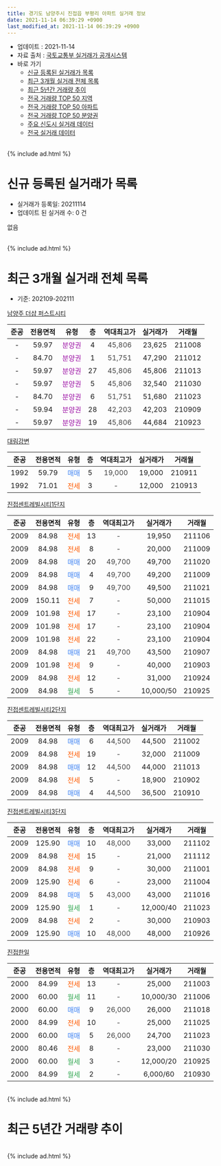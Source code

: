 ```yaml
---
title: 경기도 남양주시 진접읍 부평리 아파트 실거래 정보
date: 2021-11-14 06:39:29 +0900
last_modified_at: 2021-11-14 06:39:29 +0900
---
```


* 업데이트 : 2021-11-14
* 자료 출처 : [국토교통부 실거래가 공개시스템](http://rt.molit.go.kr)
* 바로 가기
    * [신규 등록된 실거래가 목록](#신규-등록된-실거래가-목록)
    * [최근 3개월 실거래 전체 목록](#최근-3개월-실거래-전체-목록)
    * [최근 5년간 거래량 추이](#최근-5년간-거래량-추이)
    * [전국 거래량 TOP 50 지역](https://inasie.github.io/apt-trade-info/최근-3개월-전국에서-가장-거래가-많이-발생한-지역)
    * [전국 거래량 TOP 50 아파트](https://inasie.github.io/apt-trade-info/최근-3개월-전국에서-가장-거래가-많이-발생한-아파트)
    * [전국 거래량 TOP 50 분양권](https://inasie.github.io/apt-trade-info/최근-3개월-전국에서-가장-거래가-많이-발생한-분양권)
    * [주요 신도시 실거래 데이터](https://inasie.github.io/apt-trade-info/주요-신도시)
    * [전국 실거래 데이터](https://inasie.github.io/apt-trade-info/전국)
<br>
{% include ad.html %}
<br>

# 신규 등록된 실거래가 목록
* 실거래가 등록일: 20211114
* 업데이트 된 실거래 수: 0 건

없음

<br>
{% include ad.html %}
<br>

# 최근 3개월 실거래 전체 목록
* 기준: 202109-202111


[남양주 더샵 퍼스트시티](https://search.naver.com/search.naver?query=%EA%B2%BD%EA%B8%B0%EB%8F%84+%EB%82%A8%EC%96%91%EC%A3%BC%EC%8B%9C+%EC%A7%84%EC%A0%91%EC%9D%8D+%EB%B6%80%ED%8F%89%EB%A6%AC+%EB%82%A8%EC%96%91%EC%A3%BC+%EB%8D%94%EC%83%B5+%ED%8D%BC%EC%8A%A4%ED%8A%B8%EC%8B%9C%ED%8B%B0)

|준공|전용면적|유형|층|역대최고가|실거래가|거래월|
|:---:|:---:|:---:|:---:|:---:|:---:|:---:|
|-|59.97|<span style="color:#9C11A5">분양권</span>|4|<span style="color:#444444">45,806</span>|23,625|211008|
|-|84.70|<span style="color:#9C11A5">분양권</span>|1|<span style="color:#444444">51,751</span>|47,290|211012|
|-|59.97|<span style="color:#9C11A5">분양권</span>|27|<span style="color:#444444">45,806</span>|45,806|211013|
|-|59.97|<span style="color:#9C11A5">분양권</span>|5|<span style="color:#444444">45,806</span>|32,540|211030|
|-|84.70|<span style="color:#9C11A5">분양권</span>|6|<span style="color:#444444">51,751</span>|51,680|211023|
|-|59.94|<span style="color:#9C11A5">분양권</span>|28|<span style="color:#444444">42,203</span>|42,203|210909|
|-|59.97|<span style="color:#9C11A5">분양권</span>|19|<span style="color:#444444">45,806</span>|44,684|210923|

[대림강변](https://search.naver.com/search.naver?query=%EA%B2%BD%EA%B8%B0%EB%8F%84+%EB%82%A8%EC%96%91%EC%A3%BC%EC%8B%9C+%EC%A7%84%EC%A0%91%EC%9D%8D+%EB%B6%80%ED%8F%89%EB%A6%AC+%EB%8C%80%EB%A6%BC%EA%B0%95%EB%B3%80)

|준공|전용면적|유형|층|역대최고가|실거래가|거래월|
|:---:|:---:|:---:|:---:|:---:|:---:|:---:|
|1992|59.79|<span style="color:#4285f3">매매</span>|5|<span style="color:#444444">19,000</span>|19,000|210911|
|1992|71.01|<span style="color:#ff5a00">전세</span>|3|<span style="color:#444444">-</span>|12,000|210913|

[진접센트레빌시티1단지](https://search.naver.com/search.naver?query=%EA%B2%BD%EA%B8%B0%EB%8F%84+%EB%82%A8%EC%96%91%EC%A3%BC%EC%8B%9C+%EC%A7%84%EC%A0%91%EC%9D%8D+%EB%B6%80%ED%8F%89%EB%A6%AC+%EC%A7%84%EC%A0%91%EC%84%BC%ED%8A%B8%EB%A0%88%EB%B9%8C%EC%8B%9C%ED%8B%B01%EB%8B%A8%EC%A7%80)

|준공|전용면적|유형|층|역대최고가|실거래가|거래월|
|:---:|:---:|:---:|:---:|:---:|:---:|:---:|
|2009|84.98|<span style="color:#ff5a00">전세</span>|13|<span style="color:#444444">-</span>|19,950|211106|
|2009|84.98|<span style="color:#ff5a00">전세</span>|8|<span style="color:#444444">-</span>|20,000|211009|
|2009|84.98|<span style="color:#4285f3">매매</span>|20|<span style="color:#444444">49,700</span>|49,700|211020|
|2009|84.98|<span style="color:#4285f3">매매</span>|4|<span style="color:#444444">49,700</span>|49,200|211009|
|2009|84.98|<span style="color:#4285f3">매매</span>|9|<span style="color:#444444">49,700</span>|49,500|211021|
|2009|150.11|<span style="color:#ff5a00">전세</span>|7|<span style="color:#444444">-</span>|50,000|211015|
|2009|101.98|<span style="color:#ff5a00">전세</span>|17|<span style="color:#444444">-</span>|23,100|210904|
|2009|101.98|<span style="color:#ff5a00">전세</span>|17|<span style="color:#444444">-</span>|23,100|210904|
|2009|101.98|<span style="color:#ff5a00">전세</span>|22|<span style="color:#444444">-</span>|23,100|210904|
|2009|84.98|<span style="color:#4285f3">매매</span>|21|<span style="color:#444444">49,700</span>|43,500|210907|
|2009|101.98|<span style="color:#ff5a00">전세</span>|9|<span style="color:#444444">-</span>|40,000|210903|
|2009|84.98|<span style="color:#ff5a00">전세</span>|12|<span style="color:#444444">-</span>|31,000|210924|
|2009|84.98|<span style="color:#34a853">월세</span>|5|<span style="color:#444444">-</span>|10,000/50|210925|

[진접센트레빌시티2단지](https://search.naver.com/search.naver?query=%EA%B2%BD%EA%B8%B0%EB%8F%84+%EB%82%A8%EC%96%91%EC%A3%BC%EC%8B%9C+%EC%A7%84%EC%A0%91%EC%9D%8D+%EB%B6%80%ED%8F%89%EB%A6%AC+%EC%A7%84%EC%A0%91%EC%84%BC%ED%8A%B8%EB%A0%88%EB%B9%8C%EC%8B%9C%ED%8B%B02%EB%8B%A8%EC%A7%80)

|준공|전용면적|유형|층|역대최고가|실거래가|거래월|
|:---:|:---:|:---:|:---:|:---:|:---:|:---:|
|2009|84.98|<span style="color:#4285f3">매매</span>|6|<span style="color:#444444">44,500</span>|44,500|211002|
|2009|84.98|<span style="color:#ff5a00">전세</span>|19|<span style="color:#444444">-</span>|32,000|211009|
|2009|84.98|<span style="color:#4285f3">매매</span>|12|<span style="color:#444444">44,500</span>|44,000|211013|
|2009|84.98|<span style="color:#ff5a00">전세</span>|5|<span style="color:#444444">-</span>|18,900|210902|
|2009|84.98|<span style="color:#4285f3">매매</span>|4|<span style="color:#444444">44,500</span>|36,500|210910|

[진접센트레빌시티3단지](https://search.naver.com/search.naver?query=%EA%B2%BD%EA%B8%B0%EB%8F%84+%EB%82%A8%EC%96%91%EC%A3%BC%EC%8B%9C+%EC%A7%84%EC%A0%91%EC%9D%8D+%EB%B6%80%ED%8F%89%EB%A6%AC+%EC%A7%84%EC%A0%91%EC%84%BC%ED%8A%B8%EB%A0%88%EB%B9%8C%EC%8B%9C%ED%8B%B03%EB%8B%A8%EC%A7%80)

|준공|전용면적|유형|층|역대최고가|실거래가|거래월|
|:---:|:---:|:---:|:---:|:---:|:---:|:---:|
|2009|125.90|<span style="color:#4285f3">매매</span>|10|<span style="color:#444444">48,000</span>|33,000|211102|
|2009|84.98|<span style="color:#ff5a00">전세</span>|15|<span style="color:#444444">-</span>|21,000|211112|
|2009|84.98|<span style="color:#ff5a00">전세</span>|9|<span style="color:#444444">-</span>|30,000|211001|
|2009|125.90|<span style="color:#ff5a00">전세</span>|6|<span style="color:#444444">-</span>|23,000|211004|
|2009|84.98|<span style="color:#4285f3">매매</span>|5|<span style="color:#444444">43,000</span>|43,000|211016|
|2009|125.90|<span style="color:#34a853">월세</span>|1|<span style="color:#444444">-</span>|12,000/40|211023|
|2009|84.98|<span style="color:#ff5a00">전세</span>|2|<span style="color:#444444">-</span>|30,000|210903|
|2009|125.90|<span style="color:#4285f3">매매</span>|10|<span style="color:#444444">48,000</span>|48,000|210926|

[진접한일](https://search.naver.com/search.naver?query=%EA%B2%BD%EA%B8%B0%EB%8F%84+%EB%82%A8%EC%96%91%EC%A3%BC%EC%8B%9C+%EC%A7%84%EC%A0%91%EC%9D%8D+%EB%B6%80%ED%8F%89%EB%A6%AC+%EC%A7%84%EC%A0%91%ED%95%9C%EC%9D%BC)

|준공|전용면적|유형|층|역대최고가|실거래가|거래월|
|:---:|:---:|:---:|:---:|:---:|:---:|:---:|
|2000|84.99|<span style="color:#ff5a00">전세</span>|13|<span style="color:#444444">-</span>|25,000|211003|
|2000|60.00|<span style="color:#34a853">월세</span>|11|<span style="color:#444444">-</span>|10,000/30|211006|
|2000|60.00|<span style="color:#4285f3">매매</span>|9|<span style="color:#444444">26,000</span>|26,000|211018|
|2000|84.99|<span style="color:#ff5a00">전세</span>|10|<span style="color:#444444">-</span>|25,000|211025|
|2000|60.00|<span style="color:#4285f3">매매</span>|5|<span style="color:#444444">26,000</span>|24,700|211023|
|2000|80.46|<span style="color:#ff5a00">전세</span>|8|<span style="color:#444444">-</span>|23,000|211030|
|2000|60.00|<span style="color:#34a853">월세</span>|3|<span style="color:#444444">-</span>|12,000/20|210925|
|2000|84.99|<span style="color:#34a853">월세</span>|2|<span style="color:#444444">-</span>|6,000/60|210930|


<br>
{% include ad.html %}
<br>

# 최근 5년간 거래량 추이


<div style="width:100%;">
    <canvas id="deal_progress" height="200"></canvas>
</div>

<script>
new Chart(document.getElementById("deal_progress"), {
    type: 'line',
    data: {
        labels: ['201611','201612','201701','201702','201703','201704','201705','201706','201707','201708','201709','201710','201711','201712','201801','201802','201803','201804','201805','201806','201807','201808','201809','201810','201811','201812','201901','201902','201903','201904','201905','201906','201907','201908','201909','201910','201911','201912','202001','202002','202003','202004','202005','202006','202007','202008','202009','202010','202011','202012','202101','202102','202103','202104','202105','202106','202107','202108','202109','202110','202111'],
        datasets: [{
            label: '매매',
            pointRadius: 1,
            data: [10, 9, 6, 13, 12, 9, 13, 12, 14, 5, 13, 13, 16, 9, 7, 4, 6, 11, 10, 9, 6, 12, 18, 9, 5, 10, 7, 6, 5, 4, 5, 4, 10, 6, 7, 40, 20, 29, 25, 36, 38, 49, 49, 55, 47, 26, 16, 28, 43, 43, 38, 12, 30, 44, 37, 17, 17, 11, 6, 13, 1],
            borderColor: "rgba(255, 201, 14, 1)",
            backgroundColor: "rgba(255, 201, 14, 0.5)",
            fill: false,
            lineTension: 0
        },{
            label: '전월세',
            pointRadius: 1,
            data: [14, 18, 16, 20, 14, 16, 14, 19, 21, 13, 13, 11, 18, 9, 23, 10, 16, 16, 10, 15, 18, 21, 12, 15, 9, 17, 23, 14, 20, 15, 15, 12, 6, 13, 8, 13, 9, 16, 9, 17, 22, 16, 15, 17, 20, 16, 9, 11, 9, 19, 14, 19, 19, 25, 35, 17, 16, 14, 11, 10, 2],
            borderColor: "rgba(0, 141, 185, 1)",
            backgroundColor: "rgba(0, 141, 185, 0.5)",
            fill: false,
            lineTension: 0
        }
        ]
    },
    options: {
        responsive: true,
        title: {
            display: false
        },
        tooltips: {
            mode: 'index',
            intersect: false
        },
        hover: {
            mode: 'nearest',
            intersect: true
        },
        scales: {
            xAxes: [{
                display: true,
                scaleLabel: {
                    display: true,
                    labelString: '년/월'
                }
            }],
            yAxes: [{
                display: true,
                ticks: {
                    suggestedMin: 0,
                },
                scaleLabel: {
                    display: true,
                    labelString: '실거래 수'
                }
            }]
        }
    }
});

</script>


<br>
{% include ad.html %}
<br>

